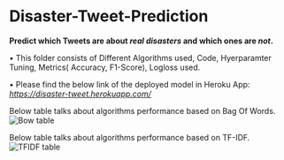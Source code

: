 # Disaster-Tweet-Prediction
<b> Predict which Tweets are about <i>real disasters</i> and which ones are <i>not</i>.</b>

• This folder consists of Different Algorithms used, Code, Hyerparamter Tuning, Metrics( Accuracy, F1-Score), Logloss used.  

• Please find the below link of the deployed model in Heroku App:<br />
_https://disaster-tweet.herokuapp.com/_

Below table talks about algorithms performance based on Bag Of Words.
![Bow table](https://user-images.githubusercontent.com/50442970/100377066-9ae50680-3036-11eb-9e26-8b45932aa8ec.png)


Below table talks about algorithms performance based on TF-IDF.
![TFIDF table](https://user-images.githubusercontent.com/50442970/100377288-fb744380-3036-11eb-93f3-cb90f1cc7024.png)

